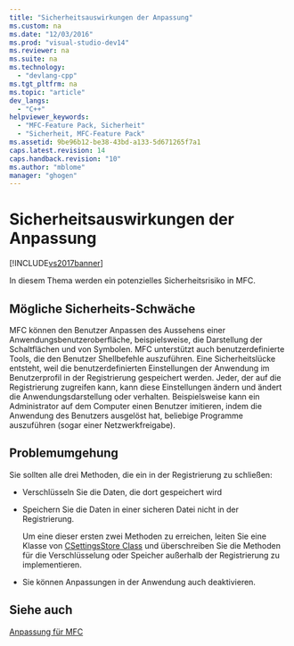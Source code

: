 ```yaml
---
title: "Sicherheitsauswirkungen der Anpassung"
ms.custom: na
ms.date: "12/03/2016"
ms.prod: "visual-studio-dev14"
ms.reviewer: na
ms.suite: na
ms.technology: 
  - "devlang-cpp"
ms.tgt_pltfrm: na
ms.topic: "article"
dev_langs: 
  - "C++"
helpviewer_keywords: 
  - "MFC-Feature Pack, Sicherheit"
  - "Sicherheit, MFC-Feature Pack"
ms.assetid: 9be96b12-be38-43bd-a133-5d671265f7a1
caps.latest.revision: 14
caps.handback.revision: "10"
ms.author: "mblome"
manager: "ghogen"
---
```

# Sicherheitsauswirkungen der Anpassung
[!INCLUDE[vs2017banner](../assembler/inline/includes/vs2017banner.md)]

In diesem Thema werden ein potenzielles Sicherheitsrisiko in MFC.  
  
## Mögliche Sicherheits\-Schwäche  
 MFC können den Benutzer Anpassen des Aussehens einer Anwendungsbenutzeroberfläche, beispielsweise, die Darstellung der Schaltflächen und von Symbolen.  MFC unterstützt auch benutzerdefinierte Tools, die den Benutzer Shellbefehle auszuführen.  Eine Sicherheitslücke entsteht, weil die benutzerdefinierten Einstellungen der Anwendung im Benutzerprofil in der Registrierung gespeichert werden.  Jeder, der auf die Registrierung zugreifen kann, kann diese Einstellungen ändern und ändert die Anwendungsdarstellung oder verhalten.  Beispielsweise kann ein Administrator auf dem Computer einen Benutzer imitieren, indem die Anwendung des Benutzers ausgelöst hat, beliebige Programme auszuführen \(sogar einer Netzwerkfreigabe\).  
  
## Problemumgehung  
 Sie sollten alle drei Methoden, die ein in der Registrierung zu schließen:  
  
-   Verschlüsseln Sie die Daten, die dort gespeichert wird  
  
-   Speichern Sie die Daten in einer sicheren Datei nicht in der Registrierung.  
  
     Um eine dieser ersten zwei Methoden zu erreichen, leiten Sie eine Klasse von [CSettingsStore Class](../mfc/reference/csettingsstore-class.md) und überschreiben Sie die Methoden für die Verschlüsselung oder Speicher außerhalb der Registrierung zu implementieren.  
  
-   Sie können Anpassungen in der Anwendung auch deaktivieren.  
  
## Siehe auch  
 [Anpassung für MFC](../mfc/customization-for-mfc.md)